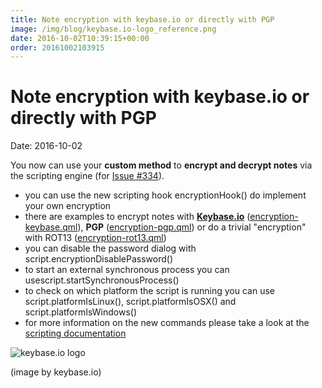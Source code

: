 ```yaml
---
title: Note encryption with keybase.io or directly with PGP
image: /img/blog/keybase.io-logo_reference.png
date: 2016-10-02T10:39:15+00:00
order: 20161002103915
---
```


# Note encryption with keybase.io or directly with PGP

<v-subheader class="blog">Date: 2016-10-02</v-subheader>

You now can use your **custom method** to **encrypt and decrypt notes** via the scripting engine (for [Issue #334](https://github.com/pbek/QOwnNotes/issues/334)).

- you can use the new scripting hook encryptionHook() do implement your own encryption
- there are examples to encrypt notes with **[Keybase.io](https://keybase.io/)** ([encryption-keybase.qml](https://github.com/pbek/QOwnNotes/blob/main/doc/scripting/encryption-keybase.qml)), **PGP** ([encryption-pgp.qml](https://github.com/pbek/QOwnNotes/blob/main/doc/scripting/encryption-pgp.qml)) or do a trivial "encryption" with ROT13 ([encryption-rot13.qml](https://github.com/pbek/QOwnNotes/blob/main/doc/scripting/encryption-rot13.qml))
- you can disable the password dialog with script.encryptionDisablePassword()
- to start an external synchronous process you can usescript.startSynchronousProcess()
- to check on which platform the script is running you can use script.platformIsLinux(), script.platformIsOSX() and script.platformIsWindows()
- for more information on the new commands please take a look at the [scripting documentation](http://docs.qownnotes.org/en/develop/scripting/README.html)

![keybase.io logo](/img/blog/keybase.io-logo_reference.png "keybase.io logo")

(image by keybase.io)
